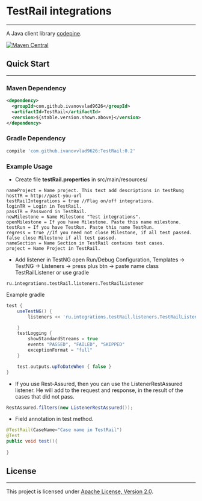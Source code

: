 # TestRail integrations
--------------------------

A Java client library [codepine](https://github.com/codepine/testrail-api-java-client).

[![Maven Central](https://maven-badges.herokuapp.com/maven-central/com.github.ivanovvlad9626/TestRail/badge.svg)](https://maven-badges.herokuapp.com/maven-central/com.github.ivanovvlad9626/TestRail)

## Quick Start
--------------

### Maven Dependency
```xml
<dependency>
  <groupId>com.github.ivanovvlad9626</groupId>
  <artifactId>TestRail</artifactId>
  <version>${stable.version.shown.above}</version>
</dependency>
```
### Gradle Dependency
```groovy
compile 'com.github.ivanovvlad9626:TestRail:0.2'
```

### Example Usage
* Create file **testRail.properties** in src/main/resources/
```properties
nameProject = Name project. This text add descriptions in testRung
hostTR = http://past-you-url
testRailIntegrations = true //Flag on/off integrations.
loginTR = Login in TestRail.
passTR = Password in TestRail.
newMilestone = Name Milestone "Test integrations".
openMilestone = If you have Milestone. Paste this name milestone.
testRun = If you have TestRun. Paste this name TestRun.
regress = true //If you need not close Milestone, if all test passed. false close Milestone if all test passed.
nameSection = Name Section in TestRail contains test cases.
project = Name Project in TestRail.
```
* Add listener in TestNG open Run/Debug Configuration, Templates -> TestNG -> Listeners -> press plus btn -> paste name class TestRailListener or use gradle
```
ru.integrations.testRail.listeners.TestRailListener
```
Example gradle
```groovy
test {
    useTestNG() {
        listeners << 'ru.integrations.testRail.listeners.TestRailListener'

    }
    testLogging {
        showStandardStreams = true
        events "PASSED", "FAILED", "SKIPPED"
        exceptionFormat = "full"
    }

    test.outputs.upToDateWhen { false }
}
```

* If you use Rest-Assured, then you can use the ListenerRestAssured listener. He will add to the request and response, in the result of the cases that did not pass. 
```java
RestAssured.filters(new ListenerRestAssured());
```
* Field annotation in test method.
```java
@TestRail(CaseName="Case name in TestRail")
@Test
public void test(){
    
}
```

## License
----------
This project is licensed under [Apache License, Version 2.0](https://opensource.org/licenses/Apache-2.0).
